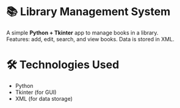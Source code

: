 # 📚 Library Management System  

A simple **Python + Tkinter** app to manage books in a library.  
Features: add, edit, search, and view books. Data is stored in XML.  
# 🛠️ Technologies Used  
- Python  
- Tkinter (for GUI)  
- XML (for data storage)  
